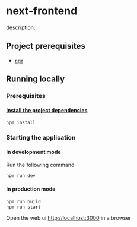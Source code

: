 # next-frontend

description..

## Project prerequisites

- [`npm`](https://docs.npmjs.com/downloading-and-installing-node-js-and-npm)

## Running locally

### Prerequisites

#### [Install the project dependencies](https://docs.npmjs.com/cli/v7/commands/npm-install)

```console
npm install
```

### Starting the application

#### In development mode

Run the following command

```console
npm run dev
```

#### In production mode

```console
npm run build
npm run start
```

Open the web ui [http://localhost:3000](http://localhost:3000) in a browser
